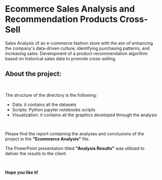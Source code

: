 # Ecommerce Sales Analysis and Recommendation Products Cross-Sell

Sales Analysis of an e-commerce fashion store with the aim of enhancing the company's data-driven culture, identifying purchasing patterns, and increasing sales. 
Development of a product recommendation algorithm based on historical sales data to promote cross-selling.

About the project:
-------------------

<br>

The structure of the directory is the following: 

- Data: it contains all the datasets
- Scripts: Python jupyter notebooks scripts
- Visualization: it contains all the graphics developed through the analysis


<br>

Please find the report containing the analyses and conclusions of the project in the **"Ecommerce Analysis"** file. 

The PowerPoint presentation titled **"Analysis Results"** was utilized to deliver the results to the client.

<br>

**Hope you like it!**
